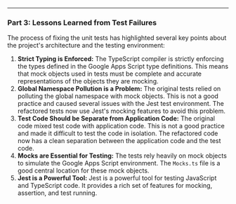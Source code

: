 ---

### **Part 3: Lessons Learned from Test Failures**

The process of fixing the unit tests has highlighted several key points about the project's architecture and the testing environment:

1.  **Strict Typing is Enforced:** The TypeScript compiler is strictly enforcing the types defined in the Google Apps Script type definitions. This means that mock objects used in tests must be complete and accurate representations of the objects they are mocking.
2.  **Global Namespace Pollution is a Problem:** The original tests relied on polluting the global namespace with mock objects. This is not a good practice and caused several issues with the Jest test environment. The refactored tests now use Jest's mocking features to avoid this problem.
3.  **Test Code Should be Separate from Application Code:** The original code mixed test code with application code. This is not a good practice and made it difficult to test the code in isolation. The refactored code now has a clean separation between the application code and the test code.
4.  **Mocks are Essential for Testing:** The tests rely heavily on mock objects to simulate the Google Apps Script environment. The `Mocks.ts` file is a good central location for these mock objects.
5.  **Jest is a Powerful Tool:** Jest is a powerful tool for testing JavaScript and TypeScript code. It provides a rich set of features for mocking, assertion, and test running.